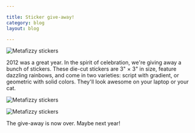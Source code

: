 ```yaml
---

title: Sticker give-away!
category: blog
layout: blog

---
```


![Metafizzy stickers](http://i.imgur.com/oV9vq.jpg)

2012 was a great year. In the spirit of celebration, we're giving away a bunch of stickers.  These die-cut stickers are 3" × 3" in size, feature dazzling rainbows, and come in two varieties: script with gradient, or geometric with solid colors. They'll look awesome on your laptop or your cat.

![Metafizzy stickers](http://i.imgur.com/ZQElS.jpg)

![Metafizzy stickers](http://i.imgur.com/XT7fo.jpg)

The give-away is now over. Maybe next year!
